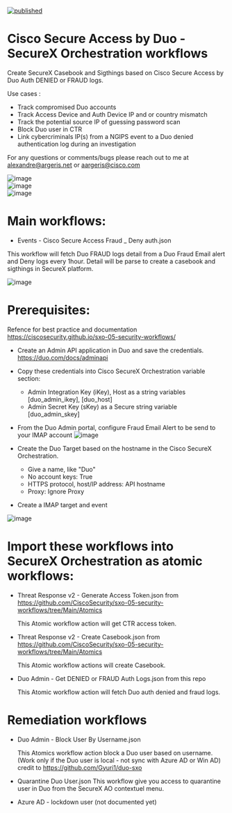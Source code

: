 [![published](https://static.production.devnetcloud.com/codeexchange/assets/images/devnet-published.svg)](https://developer.cisco.com/codeexchange/github/repo/tekgourou/SecureX-Workflows-Duo-Casebook-Sigthings)

# Cisco Secure Access by Duo - SecureX Orchestration workflows

Create SecureX Casebook and Sigthings based on Cisco Secure Access by Duo Auth DENIED or FRAUD logs.

Use cases : 
  - Track compromised Duo accounts
  - Track Access Device and Auth Device IP and or country mismatch
  - Track the potential source IP of guessing password scan
  - Block Duo user in CTR
  - Link cybercriminals IP(s) from a NGIPS event to a Duo denied authentication log during an investigation

For any questions or comments/bugs please reach out to me at alexandre@argeris.net or aargeris@cisco.com

![image](./Screen_Shot_Duo_fraud_casebook.png)
<br/>
![image](./Screen_Shot_Duo_CTR.png)
<br/>
![image](./Screen_Shot_Duo_Sigthings.png)
<br/>

# Main workflows:

- Events - Cisco Secure Access Fraud _ Deny auth.json  

This workflow will fetch Duo FRAUD logs detail from a Duo Fraud Email alert and Deny logs every 1hour. Detail will be parse to create a casebook and sigthings in SecureX platform. 
  
![image](./Screen_Shot_casebook_workflow_v2.png)
<br/>  

# Prerequisites:
Refence for best practice and documentation https://ciscosecurity.github.io/sxo-05-security-workflows/

- Create an Admin API application in Duo and save the credentials.
    https://duo.com/docs/adminapi
    
- Copy these credentials into Cisco SecureX Orchestration variable section:

  - Admin Integration Key (iKey), Host as a string variables [duo_admin_ikey], [duo_host]
  - Admin Secret Key (sKey) as a Secure string variable [duo_admin_skey]

- From the Duo Admin portal, configure Fraud Email Alert to be send to your IMAP account
![image](./Screen_Shot_duo_email_fraud_alert.png)


- Create the Duo Target based on the hostname in the Cisco SecureX Orchestration. 

  - Give a name, like "Duo"
  - No account keys: True
  - HTTPS protocol, host/IP address: API hostname
  - Proxy: Ignore Proxy
  
- Create a IMAP target and event

![image](./Screen_Shot_email_event.png)

# Import these workflows into SecureX Orchestration as atomic workflows:
  
- Threat Response v2 - Generate Access Token.json from https://github.com/CiscoSecurity/sxo-05-security-workflows/tree/Main/Atomics
  
  This Atomic workflow action will get CTR access token.

- Threat Response v2 - Create Casebook.json from https://github.com/CiscoSecurity/sxo-05-security-workflows/tree/Main/Atomics
  
  This Atomic workflow actions will create Casebook.  
  
- Duo Admin - Get DENIED or FRAUD Auth Logs.json from this repo
  
  This Atomic workflow action will fetch Duo auth denied and fraud logs.


# Remediation workflows

- Duo Admin - Block User By Username.json  

  This Atomics workflow action block a Duo user based on username. (Work only if the Duo user is local - not sync with Azure AD or Win AD)
  credit to https://github.com/Gyuri1/duo-sxo
  
- Quarantine Duo User.json
  This workflow give you access to quarantine user in Duo from the SecureX AO contextuel menu.
  
- Azure AD - lockdown user (not documented yet)
